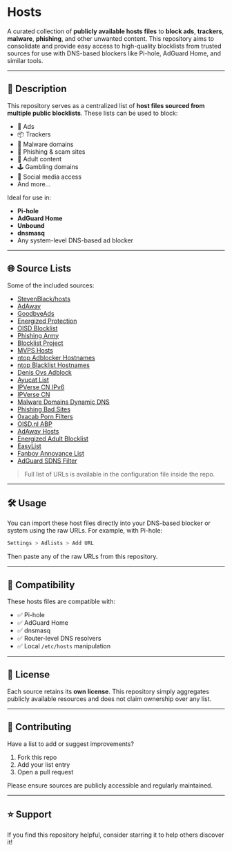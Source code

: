 # Hosts

A curated collection of **publicly available hosts files** to **block ads**, **trackers**, **malware**, **phishing**, and other unwanted content. This repository aims to consolidate and provide easy access to high-quality blocklists from trusted sources for use with DNS-based blockers like Pi-hole, AdGuard Home, and similar tools.

---

## 📜 Description

This repository serves as a centralized list of **host files sourced from multiple public blocklists**. These lists can be used to block:
- 🛑 Ads
- 📦 Trackers
- 🐛 Malware domains
- 🎣 Phishing & scam sites
- 🔞 Adult content
- 🕹️ Gambling domains
- 🤳 Social media access
- And more...

Ideal for use in:
- **Pi-hole**
- **AdGuard Home**
- **Unbound**
- **dnsmasq**
- Any system-level DNS-based ad blocker

---

## 🌐 Source Lists

Some of the included sources:
- [StevenBlack/hosts](https://github.com/StevenBlack/hosts)
- [AdAway](https://adaway.org/)
- [GoodbyeAds](https://github.com/jerryn70/GoodbyeAds)
- [Energized Protection](https://energized.pro)
- [OISD Blocklist](https://oisd.nl/)
- [Phishing Army](https://phishing.army)
- [Blocklist Project](https://blocklistproject.github.io)
- [MVPS Hosts](https://winhelp2002.mvps.org/hosts.htm)
- [ntop Adblocker Hostnames](http://blacklists.ntop.org/adblocker-hostnames.txt)
- [ntop Blacklist Hostnames](http://blacklists.ntop.org/blacklist-hostnames.txt)
- [Denis Ovs Adblock](http://denis-ovs.narod.ru/adblock.txt)
- [Ayucat List](http://git.sourceforge.jp/view?p=ayucat-list/ayucat-list.git;a=blob_plain;f=ayucat-list.txt;hb=b254c74c132832a3ade7b9d42c2ef8d3dd59fdb9)
- [IPVerse CN IPv6](http://ipverse.net/ipblocks/data/countries/cn-ipv6.zone)
- [IPVerse CN](http://ipverse.net/ipblocks/data/countries/cn.zone)
- [Malware Domains Dynamic DNS](http://malwaredomains.lehigh.edu/files/dynamic_dns.txt)
- [Phishing Bad Sites](http://phishing.mailscanner.info/phishing.bad.sites.conf)
- [0xacab Porn Filters](https://0xacab.org/my-privacy-dns/matrix/-/raw/master/source/porn_filters/explicit_content/wildcard.list)
- [OISD.nl ABP](https://abp.oisd.nl/)
- [AdAway Hosts](https://adaway.org/hosts.txt)
- [Energized Adult Blocklist](https://block.energized.pro/assets/mirror/ut1-adult.txt)
- [EasyList](https://easylist.to/easylist/easylist.txt)
- [Fanboy Annoyance List](https://easylist-downloads.adblockplus.org/fanboy-annoyance.txt)
- [AdGuard SDNS Filter](https://raw.githubusercontent.com/AdguardTeam/AdGuardSDNSFilter/master/Filters/rules.txt)


> Full list of URLs is available in the configuration file inside the repo.

---

## 🛠 Usage

You can import these host files directly into your DNS-based blocker or system using the raw URLs. For example, with Pi-hole:

```bash
Settings > Adlists > Add URL
````

Then paste any of the raw URLs from this repository.

---

## 🧪 Compatibility

These hosts files are compatible with:

* ✅ Pi-hole
* ✅ AdGuard Home
* ✅ dnsmasq
* ✅ Router-level DNS resolvers
* ✅ Local `/etc/hosts` manipulation

---

## 📄 License

Each source retains its **own license**. This repository simply aggregates publicly available resources and does not claim ownership over any list.

---

## 🤝 Contributing

Have a list to add or suggest improvements?

1. Fork this repo
2. Add your list entry
3. Open a pull request

Please ensure sources are publicly accessible and regularly maintained.

---

## ⭐️ Support

If you find this repository helpful, consider starring it to help others discover it!
